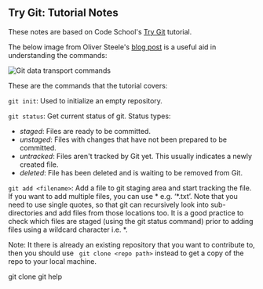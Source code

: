 
## Try Git: Tutorial Notes

These notes are based on Code School's [Try Git](https://www.codeschool.com/courses/try-git) tutorial.

The below image from Oliver Steele's [blog post](http://blog.osteele.com/posts/2008/05/my-git-workflow/) is a useful aid in understanding the commands:

![Git data transport commands](http://assets.osteele.com/images/2008/git-transport.png)

These are the commands that the tutorial covers:

``` git init ```:
Used to initialize an empty repository.

``` git status ```:
Get current status of git.
Status types:
* _staged_: Files are ready to be committed.
* _unstaged_: Files with changes that have not been prepared to be committed.
* _untracked_: Files aren't tracked by Git yet. This usually indicates a newly created file.
* _deleted_: File has been deleted and is waiting to be removed from Git.

``` git add <filename> ```:
Add a file to git staging area and start tracking the file. 
If you want to add multiple files, you can use * e.g. ‘*.txt’.
Note that you need to use single quotes, so that git can recursively look into sub-directories and add files from those locations too.
It is a good practice to check which files are staged (using the git status command) prior to adding files using a wildcard character i.e. *.







Note: It there is already an existing repository that you want to contribute to, then you should use ``` git clone <repo path>``` instead to get a copy of the repo to your local machine.

git clone
git help

